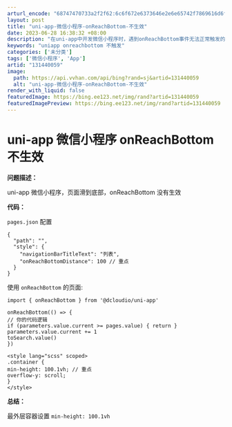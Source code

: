 ```yaml
---
arturl_encode: "68747470733a2f2f62:6c6f672e6373646e2e6e65742f7869616d6f7a697169616e2f:61727469636c652f64657461696c732f313331343430303539"
layout: post
title: "uni-app-微信小程序-onReachBottom-不生效"
date: 2023-06-28 16:38:32 +08:00
description: "在uni-app中开发微信小程序时，遇到onReachBottom事件无法正常触发的问题。页面配置中"
keywords: "uniapp onreachbottom 不触发"
categories: ['未分类']
tags: ['微信小程序', 'App']
artid: "131440059"
image:
  path: https://api.vvhan.com/api/bing?rand=sj&artid=131440059
  alt: "uni-app-微信小程序-onReachBottom-不生效"
render_with_liquid: false
featuredImage: https://bing.ee123.net/img/rand?artid=131440059
featuredImagePreview: https://bing.ee123.net/img/rand?artid=131440059
---
```


# uni-app 微信小程序 onReachBottom 不生效

**问题描述：**
  
uni-app 微信小程序，页面滑到底部，onReachBottom 没有生效

**代码：**
  
`pages.json`
配置

```
{
  "path": "",
  "style": { 
    "navigationBarTitleText": "列表",
    "onReachBottomDistance": 100 // 重点
  }
}

```

使用
`onReachBottom`
的页面:

```
import { onReachBottom } from '@dcloudio/uni-app'

onReachBottom(() => {
// 你的代码逻辑
if (parameters.value.current >= pages.value) { return }
parameters.value.current += 1
toSearch.value()
})

<style lang="scss" scoped>
.container {
min-height: 100.1vh; // 重点
overflow-y: scroll;
}
</style>

```

**总结：**
  
最外层容器设置
`min-height: 100.1vh`